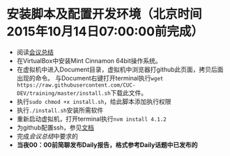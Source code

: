 # 安装脚本及配置开发环境（北京时间2015年10月14日07:00:00前完成）
- 阅读[会议总结](http://cuc-dev.github.io/2015/10/12/20151010MeetingSummary/)
- 在VirtualBox中安装Mint Cinnamon 64bit操作系统。
- 在虚拟机中进入Document目录，虚拟机中浏览器打github此页面，拷贝后面出现的命令。 与Document右键打开terminal执行`wget https://raw.githubusercontent.com/CUC-DEV/training/master/install.sh`下载此文件。
- 执行`sudo chmod +x install.sh`，给此脚本添加执行权限
- 执行`./install.sh`安装所需软件
- 重新启动虚拟机，打开terminal执行`nvm install 4.1.2`
- 为github配置ssh，参见[文档](https://help.github.com/articles/generating-ssh-keys/)
- 完成*会议总结*中要求的
- **当夜00：00前简聊发布Daily报告，格式参考Daily话题中已发布的**
